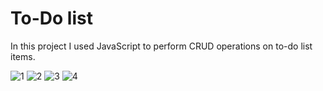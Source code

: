 # To-Do list

In this project I used JavaScript to perform CRUD operations on to-do list items.


![1](https://user-images.githubusercontent.com/78755964/192172788-e3fb8386-0217-44d4-9c47-4dfbdc33dab2.PNG)
![2](https://user-images.githubusercontent.com/78755964/192172801-b2277fee-96ae-4649-abde-f193551d7bef.PNG)
![3](https://user-images.githubusercontent.com/78755964/192172802-7b8bf910-239d-43b1-8723-05ff01ed7076.PNG)
![4](https://user-images.githubusercontent.com/78755964/192172806-1544d8d3-c856-4e8a-a224-286e0b3a0c81.PNG)
